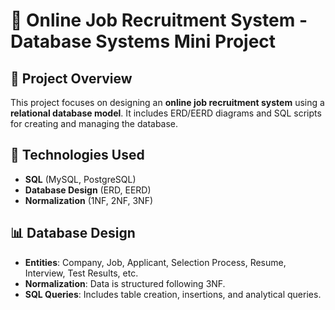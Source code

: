 # 📌 Online Job Recruitment System - Database Systems Mini Project

## 📂 Project Overview
This project focuses on designing an **online job recruitment system** using a **relational database model**. It includes ERD/EERD diagrams and SQL scripts for creating and managing the database.

## 🚀 Technologies Used
- **SQL** (MySQL, PostgreSQL)
- **Database Design** (ERD, EERD)
- **Normalization** (1NF, 2NF, 3NF)

## 📊 Database Design
- **Entities**: Company, Job, Applicant, Selection Process, Resume, Interview, Test Results, etc.
- **Normalization**: Data is structured following 3NF.
- **SQL Queries**: Includes table creation, insertions, and analytical queries.
